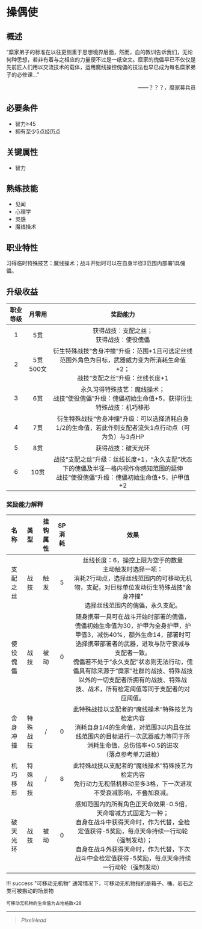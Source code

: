 # 操偶使

## 概述

“糜家弟子的标准在以往更侧重于思想境界层面，然而，血的教训告诉我们，无论何种思想，若非有着与之相应的力量便不过是一纸空文。糜家的傀儡早已不仅仅是先前匠人们用以交流技术的载体，运用魔线操控傀儡的技法也早已成为每名糜家弟子的必修课…”
<div align="right">——？？？，糜家募兵员</div>

## 必要条件

* 智力≥45
* 拥有至少5点经历点

## 关键属性

* 智力

## 熟练技能

* 见闻
* 心理学
* 灵感
* 魔线操术

## 职业特性

习得临时特殊技艺：魔线操术；战斗开始时可以在自身半径3范围内部署1具傀儡。

## 升级收益

职业等级|月零用|奖励能力
:--:|:--:|:--:
1|5贯|获得战技：支配之丝；<br>获得战技：使役傀儡
2|5贯500文|衍生特殊战技“舍身冲撞”升级：范围+1且可选定丝线范围外角色为目标，武器威力变为所消耗生命值+2；<br>战技“支配之丝”升级：丝线长度+1
3|6贯|永久习得特殊技艺：魔线操术；<br>战技“使役傀儡”升级：傀儡初始生命值+5，获得衍生特殊战技：机巧移形
4|7贯|衍生特殊战技“舍身冲撞”升级：可以选择消耗自身1/2的生命值，若此作则支配者流失1点行动点（可为负）与3点HP
5|8贯|获得战技：破天光环
6|10贯|战技“支配之丝”升级：丝线长度+1，“永久支配”状态下的傀儡及半径一格内视作你感知范围的延伸<br>战技“使役傀儡”升级：傀儡初始生命值+5，护甲值+2

### 奖励能力解释

名称|类型|挂钩属性|SP消耗|效果
:--:|:--:|:--:|:--:|:--:
支配之丝|战技|触发|5|丝线长度：6，操控上限为空手的数量<br>主动触发时选择一项：<br>消耗2行动点，选择丝线范围内的可移动无机物，支配，对目标单位发动衍生特殊战技“舍身冲撞”<br>选择丝线范围内的傀儡，永久支配。
使役傀儡|战技|被动|0|随身携带一具可在战斗开始时部署的傀儡，傀儡初始生命值为30，护甲为全身护甲，护甲值3，减伤40%，额外生命14，部署时可选择携带部署者的武器，进攻与防守衰减与支配者一致。<br>傀儡若不处于“永久支配”状态则无法行动，傀儡具有除来源于“糜家”社群的战技、特殊战技以外的一切支配者所拥有的战技、特殊战技、战术，所有检定阈值等同于支配者的对应阈值。
舍身冲撞|特殊战技|/|0|此特殊战技以支配者的“魔线操术”特殊技艺为检定内容<br>消耗自身1/4的生命值，对范围3以内且在丝线范围内的目标进行一次武器威力等同于所消耗生命值，总伤倍率+0.5的进攻<br>（落点参考单刀进枪）
机巧移形|特殊战技|/|8|此特殊战技以支配者的“魔线操术”特殊技艺为检定内容<br>免行动力无视借机移动至多3格，下一次进攻不受衰减影响，不叠加衰减。
破天光环|战技|被动|0|感知范围内的所有角色正天命效果-0.5倍，天命增减方式固定为一种；<br>自身在战斗中获得天命时，作为代替，全检定值获得-5奖励，每点天命持续一行动轮（强制发动）；<br>自身在战斗外获得天命时，作为代替，下次战斗中全检定值获得-5奖励，每点天命持续一行动轮（强制发动）

!!! success "可移动无机物"
    通常情况下，可移动无机物指的是箱子、桶、岩石之类可被搬动的场景物

    可移动无机物的生命值为占地格数×20

---

> *PixelHead*